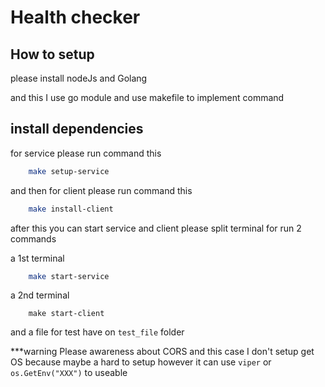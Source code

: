 # Health checker

## How to setup

please install nodeJs and Golang

and this I use go module
and use makefile to implement command

## install dependencies

for service please run command this

```bash
    make setup-service
```

and then for client please run command this

```bash
    make install-client
```

after this you can start service and client
please split terminal for run 2 commands

a 1st terminal

```bash
    make start-service
```

a 2nd terminal

```
    make start-client
```

and a file for test have on `test_file` folder

***warning
Please awareness about CORS
and this case I don't setup get OS because maybe a hard to setup however it can use `viper` or `os.GetEnv("XXX")` to useable
